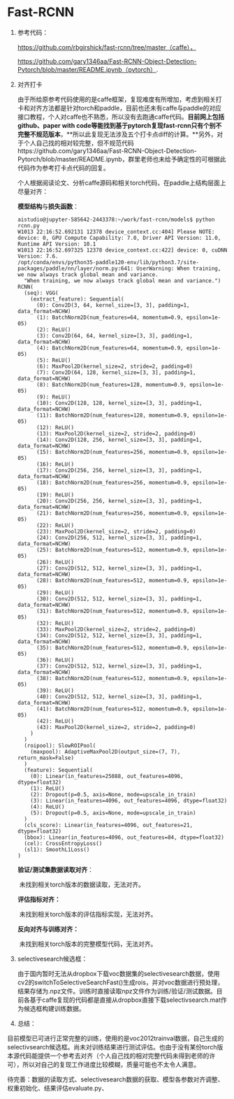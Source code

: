 # Fast-RCNN

1. 参考代码：

   https://github.com/rbgirshick/fast-rcnn/tree/master（caffe），

   https://github.com/gary1346aa/Fast-RCNN-Object-Detection-Pytorch/blob/master/README.ipynb（pytorch）. 

   

2. 对齐打卡

   ​	由于所给原参考代码使用的是caffe框架，复现难度有所增加，考虑到相关打卡和对齐方法都是针对torch和paddle，目前也还未有caffe与paddle的对应接口教程，个人对caffe也不熟悉，所以没有去跑通caffe代码。**目前网上包括github、paper with code等能找到基于pytorch复现fast-rcnn只有个别不完整不规范版本**，**所以此复现无法涉及五个打卡点diff的计算。**另外，对于个人自己找的相对较完整，但不规范代码https://github.com/gary1346aa/Fast-RCNN-Object-Detection-Pytorch/blob/master/README.ipynb，群里老师也未给予确定性的可根据此代码作为参考打卡点代码的回复。

   ​	个人根据阅读论文、分析caffe源码和相关torch代码，在paddle上结构层面上尽量对齐：

   **模型结构**与**损失函数**：

   ```
   aistudio@jupyter-585642-2443378:~/work/fast-rcnn/models$ python rcnn.py
   W1013 22:16:52.692131 12378 device_context.cc:404] Please NOTE: device: 0, GPU Compute Capability: 7.0, Driver API Version: 11.0, Runtime API Version: 10.1
   W1013 22:16:52.697325 12378 device_context.cc:422] device: 0, cuDNN Version: 7.6.
   /opt/conda/envs/python35-paddle120-env/lib/python3.7/site-packages/paddle/nn/layer/norm.py:641: UserWarning: When training, we now always track global mean and variance.
     "When training, we now always track global mean and variance.")
   RCNN(
     (seq): VGG(
       (extract_feature): Sequential(
         (0): Conv2D(3, 64, kernel_size=[3, 3], padding=1, data_format=NCHW)
         (1): BatchNorm2D(num_features=64, momentum=0.9, epsilon=1e-05)
         (2): ReLU()
         (3): Conv2D(64, 64, kernel_size=[3, 3], padding=1, data_format=NCHW)
         (4): BatchNorm2D(num_features=64, momentum=0.9, epsilon=1e-05)
         (5): ReLU()
         (6): MaxPool2D(kernel_size=2, stride=2, padding=0)
         (7): Conv2D(64, 128, kernel_size=[3, 3], padding=1, data_format=NCHW)
         (8): BatchNorm2D(num_features=128, momentum=0.9, epsilon=1e-05)
         (9): ReLU()
         (10): Conv2D(128, 128, kernel_size=[3, 3], padding=1, data_format=NCHW)
         (11): BatchNorm2D(num_features=128, momentum=0.9, epsilon=1e-05)
         (12): ReLU()
         (13): MaxPool2D(kernel_size=2, stride=2, padding=0)
         (14): Conv2D(128, 256, kernel_size=[3, 3], padding=1, data_format=NCHW)
         (15): BatchNorm2D(num_features=256, momentum=0.9, epsilon=1e-05)
         (16): ReLU()
         (17): Conv2D(256, 256, kernel_size=[3, 3], padding=1, data_format=NCHW)
         (18): BatchNorm2D(num_features=256, momentum=0.9, epsilon=1e-05)
         (19): ReLU()
         (20): Conv2D(256, 256, kernel_size=[3, 3], padding=1, data_format=NCHW)
         (21): BatchNorm2D(num_features=256, momentum=0.9, epsilon=1e-05)
         (22): ReLU()
         (23): MaxPool2D(kernel_size=2, stride=2, padding=0)
         (24): Conv2D(256, 512, kernel_size=[3, 3], padding=1, data_format=NCHW)
         (25): BatchNorm2D(num_features=512, momentum=0.9, epsilon=1e-05)
         (26): ReLU()
         (27): Conv2D(512, 512, kernel_size=[3, 3], padding=1, data_format=NCHW)
         (28): BatchNorm2D(num_features=512, momentum=0.9, epsilon=1e-05)
         (29): ReLU()
         (30): Conv2D(512, 512, kernel_size=[3, 3], padding=1, data_format=NCHW)
         (31): BatchNorm2D(num_features=512, momentum=0.9, epsilon=1e-05)
         (32): ReLU()
         (33): MaxPool2D(kernel_size=2, stride=2, padding=0)
         (34): Conv2D(512, 512, kernel_size=[3, 3], padding=1, data_format=NCHW)
         (35): BatchNorm2D(num_features=512, momentum=0.9, epsilon=1e-05)
         (36): ReLU()
         (37): Conv2D(512, 512, kernel_size=[3, 3], padding=1, data_format=NCHW)
         (38): BatchNorm2D(num_features=512, momentum=0.9, epsilon=1e-05)
         (39): ReLU()
         (40): Conv2D(512, 512, kernel_size=[3, 3], padding=1, data_format=NCHW)
         (41): BatchNorm2D(num_features=512, momentum=0.9, epsilon=1e-05)
         (42): ReLU()
         (43): MaxPool2D(kernel_size=2, stride=2, padding=0)
       )
     )
     (roipool): SlowROIPool(
       (maxpool): AdaptiveMaxPool2D(output_size=(7, 7), return_mask=False)
     )
     (feature): Sequential(
       (0): Linear(in_features=25088, out_features=4096, dtype=float32)
       (1): ReLU()
       (2): Dropout(p=0.5, axis=None, mode=upscale_in_train)
       (3): Linear(in_features=4096, out_features=4096, dtype=float32)
       (4): ReLU()
       (5): Dropout(p=0.5, axis=None, mode=upscale_in_train)
     )
     (cls_score): Linear(in_features=4096, out_features=21, dtype=float32)
     (bbox): Linear(in_features=4096, out_features=84, dtype=float32)
     (cel): CrossEntropyLoss()
     (sl1): SmoothL1Loss()
   )
   ```

   **验证/测试集数据读取对齐**：

   ​	未找到相关torch版本的数据读取，无法对齐。

   **评估指标对齐：**

   ​	未找到相关torch版本的评估指标实现，无法对齐。

   **反向对齐与训练对齐：**

   ​	未找到相关torch版本的完整模型代码，无法对齐。

   

3. selectivesearch候选框：

   ​	由于国内暂时无法从dropbox下载voc数据集的selectivesearch数据，使用cv2的switchToSelectiveSearchFast()生成rois，并对voc数据进行预处理，结果存储为.npz文件。训练时直接读取npz文件作为训练/验证/测试数据。目前各基于caffe复现的代码都是直接从dropbox直接下载selectivsearch.mat作为候选框构建训练数据。



4. 总结：

​	目前模型已可进行正常完整的训练，使用的是voc2012trainval数据，自己生成的selectivsearch候选框。尚未对训练结果进行测试评估。也由于没有某份torch版本源代码能提供一个参考去对齐（个人自己找的相对完整代码未得到老师的许可），所以对自己的复现工作进度比较模糊，质量可能也不太令人满意。



待完善：数据的读取方式、selectivesearch数据的获取、模型各参数对齐调整、权重初始化、结果评估evaluate.py、

